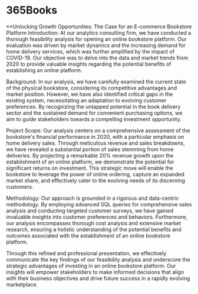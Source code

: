 # 365Books
**Unlocking Growth Opportunities: The Case for an E-commerce Bookstore Platform
Introduction:
At our analytics consulting firm, we have conducted a thorough feasibility analysis for opening an online bookstore platform. Our evaluation was driven by market dynamics and the increasing demand for home delivery services, which was further amplified by the impact of COVID-19. Our objective was to delve into the data and market trends from 2020 to provide valuable insights regarding the potential benefits of establishing an online platform.

Background:
In our analysis, we have carefully examined the current state of the physical bookstore, considering its competitive advantages and market position. However, we have also identified critical gaps in the existing system, necessitating an adaptation to evolving customer preferences. By recognizing the untapped potential in the book delivery sector and the sustained demand for convenient purchasing options, we aim to guide stakeholders towards a compelling investment opportunity.

Project Scope:
Our analysis centers on a comprehensive assessment of the bookstore's financial performance in 2020, with a particular emphasis on home delivery sales. Through meticulous revenue and sales breakdowns, we have revealed a substantial portion of sales stemming from home deliveries. By projecting a remarkable 20% revenue growth upon the establishment of an online platform, we demonstrate the potential for significant returns on investment. This strategic move will enable the bookstore to leverage the power of online ordering, capture an expanded market share, and effectively cater to the evolving needs of its discerning customers.

Methodology:
Our approach is grounded in a rigorous and data-centric methodology. By employing advanced SQL queries for comprehensive sales analysis and conducting targeted customer surveys, we have gained invaluable insights into customer preferences and behaviors. Furthermore, our analysis encompasses thorough cost analysis and extensive market research, ensuring a holistic understanding of the potential benefits and outcomes associated with the establishment of an online bookstore platform.

Through this refined and professional presentation, we effectively communicate the key findings of our feasibility analysis and underscore the strategic advantages of investing in an online bookstore platform. Our insights will empower stakeholders to make informed decisions that align with their business objectives and drive future success in a rapidly evolving marketplace.
